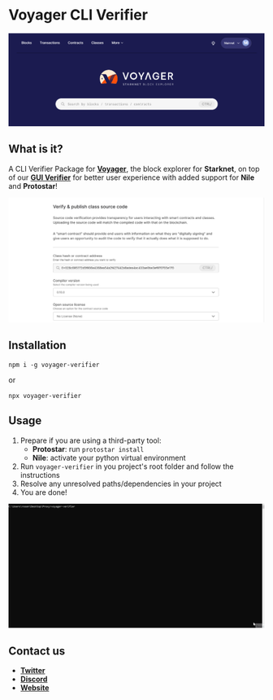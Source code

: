 # Voyager CLI Verifier

![Voyager](./assets/voyager.png)

## What is it?

A CLI Verifier Package for **[Voyager](https://voyager.online)**, the block explorer for **Starknet**, on top of our **[GUI Verifier](https://voyager.online/verify)** for better user experience with added support for **Nile** and **Protostar**!

![GUI Verify](./assets/gui-verify.png)

## Installation

```
npm i -g voyager-verifier
```

or

```
npx voyager-verifier
```

## Usage

1. Prepare if you are using a third-party tool:
    - **Protostar**: run `protostar install`
    - **Nile**: activate your python virtual environment
1. Run `voyager-verifier` in you project's root folder and follow the instructions
1. Resolve any unresolved paths/dependencies in your project
1. You are done!

![CLI Verify](./assets/cli-verify.gif)

## Contact us
- **[Twitter](https://twitter.com/0xvoyageronline)**
- **[Discord](https://discord.gg/qypnmzkhbc)**
- **[Website](https://voyager.online)**
